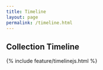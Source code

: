 ```yaml
---
title: Timeline
layout: page
permalink: /timeline.html
---
```


## Collection Timeline

{% include feature/timelinejs.html %}